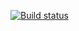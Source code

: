 [![Build status](https://ci.appveyor.com/api/projects/status/r3gf0fpy6syuiphl?svg=true)](https://ci.appveyor.com/project/TrollFrosT/selenium)
